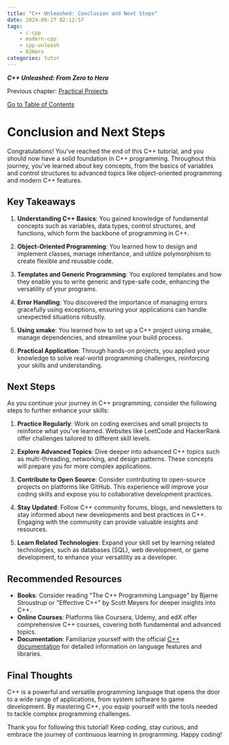 ```yaml
---
title: "C++ Unleashed: Conclusion and Next Steps"
date: 2024-09-27 02:12:57
tags:
    - c-cpp
    - modern-cpp
    - cpp-unleash
    - 02Hero
categories: tutor
---
```


___C++ Unleashed: From Zero to Hero___

Previous chapter: [Practical Projects](/2024/09/27/cpp-unleash/02h-clsnnext)

[Go to Table of Contents](/2024/09/26/cpp-unleash/02h-menu)

# Conclusion and Next Steps

Congratulations! You've reached the end of this C++ tutorial, and you should now have a solid foundation in C++ programming. Throughout this journey, you've learned about key concepts, from the basics of variables and control structures to advanced topics like object-oriented programming and modern C++ features. 

## Key Takeaways

1. **Understanding C++ Basics**: You gained knowledge of fundamental concepts such as variables, data types, control structures, and functions, which form the backbone of programming in C++.

2. **Object-Oriented Programming**: You learned how to design and implement classes, manage inheritance, and utilize polymorphism to create flexible and reusable code.

3. **Templates and Generic Programming**: You explored templates and how they enable you to write generic and type-safe code, enhancing the versatility of your programs.

4. **Error Handling**: You discovered the importance of managing errors gracefully using exceptions, ensuring your applications can handle unexpected situations robustly.

5. **Using xmake**: You learned how to set up a C++ project using xmake, manage dependencies, and streamline your build process.

6. **Practical Application**: Through hands-on projects, you applied your knowledge to solve real-world programming challenges, reinforcing your skills and understanding.

## Next Steps

As you continue your journey in C++ programming, consider the following steps to further enhance your skills:

1. **Practice Regularly**: Work on coding exercises and small projects to reinforce what you've learned. Websites like LeetCode and HackerRank offer challenges tailored to different skill levels.

2. **Explore Advanced Topics**: Dive deeper into advanced C++ topics such as multi-threading, networking, and design patterns. These concepts will prepare you for more complex applications.

3. **Contribute to Open Source**: Consider contributing to open-source projects on platforms like GitHub. This experience will improve your coding skills and expose you to collaborative development practices.

4. **Stay Updated**: Follow C++ community forums, blogs, and newsletters to stay informed about new developments and best practices in C++. Engaging with the community can provide valuable insights and resources.

5. **Learn Related Technologies**: Expand your skill set by learning related technologies, such as databases (SQL), web development, or game development, to enhance your versatility as a developer.

## Recommended Resources

- **Books**: Consider reading "The C++ Programming Language" by Bjarne Stroustrup or "Effective C++" by Scott Meyers for deeper insights into C++.
- **Online Courses**: Platforms like Coursera, Udemy, and edX offer comprehensive C++ courses, covering both fundamental and advanced topics.
- **Documentation**: Familiarize yourself with the official [C++ documentation](https://en.cppreference.com/w/) for detailed information on language features and libraries.

## Final Thoughts

C++ is a powerful and versatile programming language that opens the door to a wide range of applications, from system software to game development. By mastering C++, you equip yourself with the tools needed to tackle complex programming challenges.

Thank you for following this tutorial! Keep coding, stay curious, and embrace the journey of continuous learning in programming. Happy coding!
